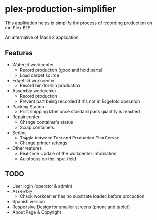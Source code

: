 # plex-production-simplifier

This application helps to simplify the process of recording production on the Plex ERP

An alternative of Mach 2 application

## Features

- Waterjet workcenter
  - Record production (good and hold parts)
  - Load carpet source
- Edgefold workcenter
  - Record bin-for-bin production
- Assembly workcenter
  - Record production
  - Prevent part being recorded if it's not in Edgefold operation
- Packing Station
  - Print shipping label once standard pack quantity is reached
- Repair center
  - Change container's status
  - Scrap containers
- Setting
  - Toggle between Test and Production Plex Server
  - Change printer settings
- Other features
  - Real-time Update of the workcenter information
  - Autofocus on the input field

## TODO

- User login (operator & admin)
- Assembly
  - Check workcenter has no substrate loaded before production
- Spanish version
- Responsive Design for smaller screens (phone and tablet)
- About Page & Copyright
